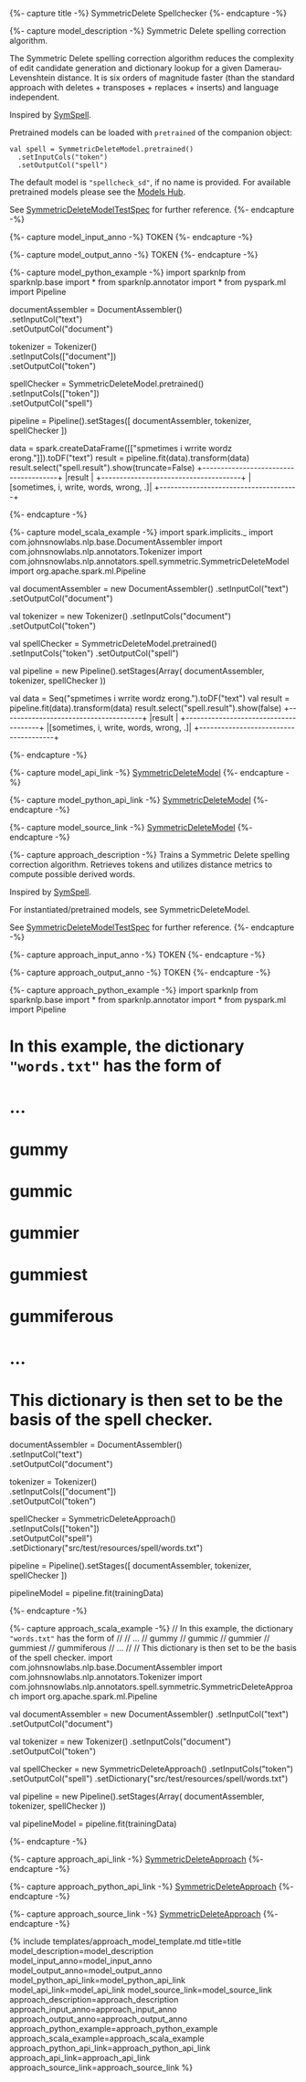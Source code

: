 {%- capture title -%}
SymmetricDelete Spellchecker
{%- endcapture -%}

{%- capture model_description -%}
Symmetric Delete spelling correction algorithm.

The Symmetric Delete spelling correction algorithm reduces the complexity of edit candidate generation and
dictionary lookup for a given Damerau-Levenshtein distance. It is six orders of magnitude faster
(than the standard approach with deletes + transposes + replaces + inserts) and language independent.

Inspired by [SymSpell](https://github.com/wolfgarbe/SymSpell).

Pretrained models can be loaded with `pretrained` of the companion object:
```
val spell = SymmetricDeleteModel.pretrained()
  .setInputCols("token")
  .setOutputCol("spell")
```
The default model is `"spellcheck_sd"`, if no name is provided.
For available pretrained models please see the [Models Hub](https://sparknlp.org/models?task=Spell+Check).

See [SymmetricDeleteModelTestSpec](https://github.com/JohnSnowLabs/spark-nlp/blob/master/src/test/scala/com/johnsnowlabs/nlp/annotators/spell/symmetric/SymmetricDeleteModelTestSpec.scala) for further reference.
{%- endcapture -%}

{%- capture model_input_anno -%}
TOKEN
{%- endcapture -%}

{%- capture model_output_anno -%}
TOKEN
{%- endcapture -%}

{%- capture model_python_example -%}
import sparknlp
from sparknlp.base import *
from sparknlp.annotator import *
from pyspark.ml import Pipeline

documentAssembler = DocumentAssembler() \
    .setInputCol("text") \
    .setOutputCol("document")

tokenizer = Tokenizer() \
    .setInputCols(["document"]) \
    .setOutputCol("token")

spellChecker = SymmetricDeleteModel.pretrained() \
    .setInputCols(["token"]) \
    .setOutputCol("spell")

pipeline = Pipeline().setStages([
    documentAssembler,
    tokenizer,
    spellChecker
])

data = spark.createDataFrame([["spmetimes i wrrite wordz erong."]]).toDF("text")
result = pipeline.fit(data).transform(data)
result.select("spell.result").show(truncate=False)
+--------------------------------------+
|result                                |
+--------------------------------------+
|[sometimes, i, write, words, wrong, .]|
+--------------------------------------+

{%- endcapture -%}

{%- capture model_scala_example -%}
import spark.implicits._
import com.johnsnowlabs.nlp.base.DocumentAssembler
import com.johnsnowlabs.nlp.annotators.Tokenizer
import com.johnsnowlabs.nlp.annotators.spell.symmetric.SymmetricDeleteModel
import org.apache.spark.ml.Pipeline

val documentAssembler = new DocumentAssembler()
  .setInputCol("text")
  .setOutputCol("document")

val tokenizer = new Tokenizer()
  .setInputCols("document")
  .setOutputCol("token")

val spellChecker = SymmetricDeleteModel.pretrained()
  .setInputCols("token")
  .setOutputCol("spell")

val pipeline = new Pipeline().setStages(Array(
  documentAssembler,
  tokenizer,
  spellChecker
))

val data = Seq("spmetimes i wrrite wordz erong.").toDF("text")
val result = pipeline.fit(data).transform(data)
result.select("spell.result").show(false)
+--------------------------------------+
|result                                |
+--------------------------------------+
|[sometimes, i, write, words, wrong, .]|
+--------------------------------------+

{%- endcapture -%}

{%- capture model_api_link -%}
[SymmetricDeleteModel](/api/com/johnsnowlabs/nlp/annotators/spell/symmetric/SymmetricDeleteModel)
{%- endcapture -%}

{%- capture model_python_api_link -%}
[SymmetricDeleteModel](/api/python/reference/autosummary/sparknlp/annotator/spell_check/symmetric_delete/index.html#sparknlp.annotator.spell_check.symmetric_delete.SymmetricDeleteModel)
{%- endcapture -%}

{%- capture model_source_link -%}
[SymmetricDeleteModel](https://github.com/JohnSnowLabs/spark-nlp/tree/master/src/main/scala/com/johnsnowlabs/nlp/annotators/spell/symmetric/SymmetricDeleteModel.scala)
{%- endcapture -%}

{%- capture approach_description -%}
Trains a Symmetric Delete spelling correction algorithm.
Retrieves tokens and utilizes distance metrics to compute possible derived words.

Inspired by [SymSpell](https://github.com/wolfgarbe/SymSpell).

For instantiated/pretrained models, see SymmetricDeleteModel.

See [SymmetricDeleteModelTestSpec](https://github.com/JohnSnowLabs/spark-nlp/blob/master/src/test/scala/com/johnsnowlabs/nlp/annotators/spell/symmetric/SymmetricDeleteModelTestSpec.scala) for further reference.
{%- endcapture -%}

{%- capture approach_input_anno -%}
TOKEN
{%- endcapture -%}

{%- capture approach_output_anno -%}
TOKEN
{%- endcapture -%}

{%- capture approach_python_example -%}
import sparknlp
from sparknlp.base import *
from sparknlp.annotator import *
from pyspark.ml import Pipeline
# In this example, the dictionary `"words.txt"` has the form of
#
# ...
# gummy
# gummic
# gummier
# gummiest
# gummiferous
# ...
#
# This dictionary is then set to be the basis of the spell checker.

documentAssembler = DocumentAssembler() \
    .setInputCol("text") \
    .setOutputCol("document")

tokenizer = Tokenizer() \
    .setInputCols(["document"]) \
    .setOutputCol("token")

spellChecker = SymmetricDeleteApproach() \
    .setInputCols(["token"]) \
    .setOutputCol("spell") \
    .setDictionary("src/test/resources/spell/words.txt")

pipeline = Pipeline().setStages([
    documentAssembler,
    tokenizer,
    spellChecker
])

pipelineModel = pipeline.fit(trainingData)

{%- endcapture -%}

{%- capture approach_scala_example -%}
// In this example, the dictionary `"words.txt"` has the form of
//
// ...
// gummy
// gummic
// gummier
// gummiest
// gummiferous
// ...
//
// This dictionary is then set to be the basis of the spell checker.
import com.johnsnowlabs.nlp.base.DocumentAssembler
import com.johnsnowlabs.nlp.annotators.Tokenizer
import com.johnsnowlabs.nlp.annotators.spell.symmetric.SymmetricDeleteApproach
import org.apache.spark.ml.Pipeline

val documentAssembler = new DocumentAssembler()
  .setInputCol("text")
  .setOutputCol("document")

val tokenizer = new Tokenizer()
  .setInputCols("document")
  .setOutputCol("token")

val spellChecker = new SymmetricDeleteApproach()
  .setInputCols("token")
  .setOutputCol("spell")
  .setDictionary("src/test/resources/spell/words.txt")

val pipeline = new Pipeline().setStages(Array(
  documentAssembler,
  tokenizer,
  spellChecker
))

val pipelineModel = pipeline.fit(trainingData)

{%- endcapture -%}

{%- capture approach_api_link -%}
[SymmetricDeleteApproach](/api/com/johnsnowlabs/nlp/annotators/spell/symmetric/SymmetricDeleteApproach)
{%- endcapture -%}

{%- capture approach_python_api_link -%}
[SymmetricDeleteApproach](/api/python/reference/autosummary/sparknlp/annotator/spell_check/symmetric_delete/index.html#sparknlp.annotator.spell_check.symmetric_delete.SymmetricDeleteApproach)
{%- endcapture -%}

{%- capture approach_source_link -%}
[SymmetricDeleteApproach](https://github.com/JohnSnowLabs/spark-nlp/tree/master/src/main/scala/com/johnsnowlabs/nlp/annotators/spell/symmetric/SymmetricDeleteApproach.scala)
{%- endcapture -%}


{% include templates/approach_model_template.md
title=title
model_description=model_description
model_input_anno=model_input_anno
model_output_anno=model_output_anno
model_python_api_link=model_python_api_link
model_api_link=model_api_link
model_source_link=model_source_link
approach_description=approach_description
approach_input_anno=approach_input_anno
approach_output_anno=approach_output_anno
approach_python_example=approach_python_example
approach_scala_example=approach_scala_example
approach_python_api_link=approach_python_api_link
approach_api_link=approach_api_link
approach_source_link=approach_source_link
%}
